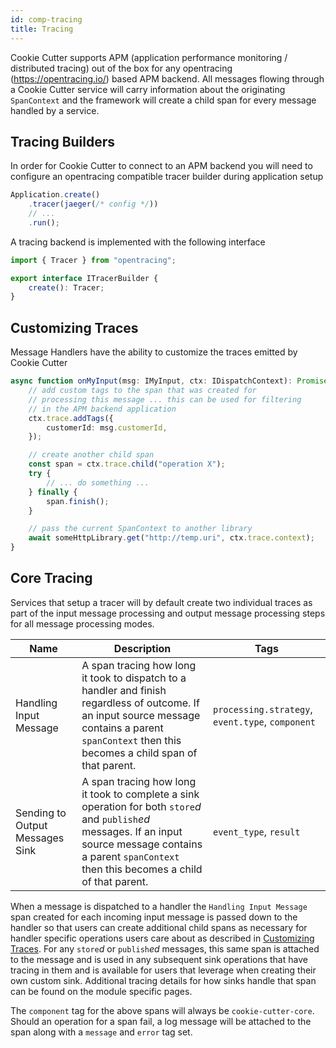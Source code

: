 ```yaml
---
id: comp-tracing
title: Tracing
---
```


Cookie Cutter supports APM (application performance monitoring / distributed tracing) out of the box for any opentracing (https://opentracing.io/) based APM backend. All messages flowing through a Cookie Cutter service will carry information about the originating `SpanContext` and the framework will create a child span for every message handled by a service.

## Tracing Builders

In order for Cookie Cutter to connect to an APM backend you will need to configure an opentracing compatible tracer builder during application setup

```typescript
Application.create()
    .tracer(jaeger(/* config */))
    // ...
    .run();
```

A tracing backend is implemented with the following interface

```typescript
import { Tracer } from "opentracing";

export interface ITracerBuilder {
    create(): Tracer;
}
```

## Customizing Traces

Message Handlers have the ability to customize the traces emitted by Cookie Cutter

```typescript
async function onMyInput(msg: IMyInput, ctx: IDispatchContext): Promise<void> {
    // add custom tags to the span that was created for
    // processing this message ... this can be used for filtering
    // in the APM backend application
    ctx.trace.addTags({
        customerId: msg.customerId,
    });

    // create another child span
    const span = ctx.trace.child("operation X");
    try {
        // ... do something ...
    } finally {
        span.finish();
    }

    // pass the current SpanContext to another library
    await someHttpLibrary.get("http://temp.uri", ctx.trace.context);
}
```

## Core Tracing

Services that setup a tracer will by default create two individual traces as part of the input message processing and output message processing steps for all message processing modes.

| Name                                        | Description | Tags |
| ------------------------------------------- | ----------- | ---- |
| Handling Input Message | A span tracing how long it took to dispatch to a handler and finish regardless of outcome. If an input source message contains a parent `spanContext` then this becomes a child span of that parent. | `processing.strategy`, `event.type`, `component`
| Sending to Output Messages Sink | A span tracing how long it took to complete a sink operation for both `store`_d_ and `publish`_ed_ messages. If an input source message contains a parent `spanContext` then this becomes a child of that parent. | `event_type`, `result`

When a message is dispatched to a handler the `Handling Input Message` span created for each incoming input message is passed down to the handler so that users can create additional child spans as necessary for handler specific operations users care about as described in [Customizing Traces](Comp_Tracing.md#customizing-traces).
For any `store`_d_ or `publish`_ed_ messages, this same span is attached to the message and is used in any subsequent sink operations that have tracing in them and is available for users that leverage when creating their own custom sink.
Additional tracing details for how sinks handle that span can be found on the module specific pages.

The `component` tag for the above spans will always be `cookie-cutter-core`.
Should an operation for a span fail, a log message will be attached to the span along with a `message` and `error` tag set.